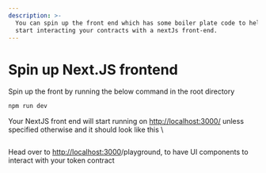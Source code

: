 ```yaml
---
description: >-
  You can spin up the front end which has some boiler plate code to help you
  start interacting your contracts with a nextJs front-end.
---
```


# Spin up Next.JS frontend

Spin up the front by running the below command in the root directory

```bash
npm run dev
```

Your NextJS front end will start running on [http://localhost:3000/](http://localhost:3000/playground) unless specified otherwise and it should look like this \


<figure><img src="../.gitbook/assets/Screenshot 2024-11-17 at 3.42.18 AM.png" alt=""><figcaption></figcaption></figure>

Head over to [http://localhost:3000](http://localhost:3000/playground)/playground, to have UI components to interact with your token contract

<figure><img src="../.gitbook/assets/Screenshot 2024-11-17 at 3.38.01 AM.png" alt=""><figcaption></figcaption></figure>
